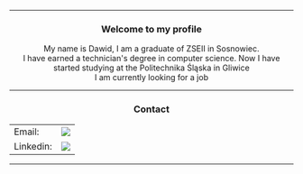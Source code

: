<hr>
<h3 align="center">
    Welcome to my profile
</h3>
<div align="center">
<p align="center">My name is Dawid, I am a graduate of ZSEII in Sosnowiec. <br> I have earned a technician's degree in computer science. Now I have started studying at the Politechnika Śląska in Gliwice <br> I am currently looking for a job</p>
</div>
<hr>

<h3 align="center">
    Contact
</h3>

<table align="center">
    <tr>
        <td>Email: </td>
        <td><a class="underline" href="mailto:dawid.zareba03@gmail.com"><img src="https://img.shields.io/badge/Mail:dawid.zareba03@gmail.com-D14836?style=for-the-badge&logo=gmail&logoColor=white"></a></td>
    </tr>
    <tr>
        <td>Linkedin: </td>
        <td><a href="https://www.linkedin.com/in/dawid-zar%C4%99ba-2b1b45211"/><img src="https://img.shields.io/badge/LinkedIn_Dawid_Zaręba-0077B5?style=for-the-badge&logo=linkedin&logoColor=white"></a></td>
    </tr>
</table>

<hr>
